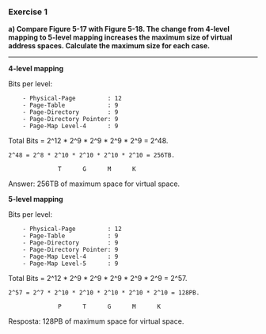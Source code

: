 ### Exercise 1

**a) Compare Figure 5-17 with Figure 5-18. The change from 4-level mapping to 5-level mapping increases the maximum size of virtual address spaces. Calculate the maximum size for each case.**

----

**4-level mapping**

Bits per level:
```
    - Physical-Page         : 12
    - Page-Table            : 9
    - Page-Directory        : 9
    - Page-Directory Pointer: 9
    - Page-Map Level-4      : 9
```
    

Total Bits = 2^12 * 2^9 * 2^9 * 2^9 * 2^9 = 2^48.

```
2^48 = 2^8 * 2^10 * 2^10 * 2^10 * 2^10 = 256TB.

              T      G      M      K
```

Answer: 256TB of maximum space for virtual space.

**5-level mapping**

Bits per level:
```
    - Physical-Page         : 12
    - Page-Table            : 9
    - Page-Directory        : 9
    - Page-Directory Pointer: 9
    - Page-Map Level-4      : 9
    - Page-Map Level-5      : 9
```
    
Total Bits = 2^12 * 2^9 * 2^9 * 2^9 * 2^9 * 2^9 = 2^57.

```
2^57 = 2^7 * 2^10 * 2^10 * 2^10 * 2^10 * 2^10 = 128PB.

              P      T      G      M      K
```

Resposta: 128PB of maximum space for virtual space.
